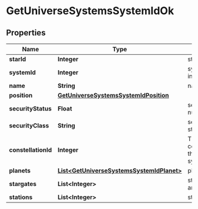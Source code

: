 
# GetUniverseSystemsSystemIdOk

## Properties
Name | Type | Description | Notes
------------ | ------------- | ------------- | -------------
**starId** | **Integer** | star_id integer | 
**systemId** | **Integer** | system_id integer | 
**name** | **String** | name string | 
**position** | [**GetUniverseSystemsSystemIdPosition**](GetUniverseSystemsSystemIdPosition.md) |  |  [optional]
**securityStatus** | **Float** | security_status number | 
**securityClass** | **String** | security_class string |  [optional]
**constellationId** | **Integer** | The constellation this solar system is in | 
**planets** | [**List&lt;GetUniverseSystemsSystemIdPlanet&gt;**](GetUniverseSystemsSystemIdPlanet.md) | planets array | 
**stargates** | **List&lt;Integer&gt;** | stargates array |  [optional]
**stations** | **List&lt;Integer&gt;** | stations array |  [optional]



